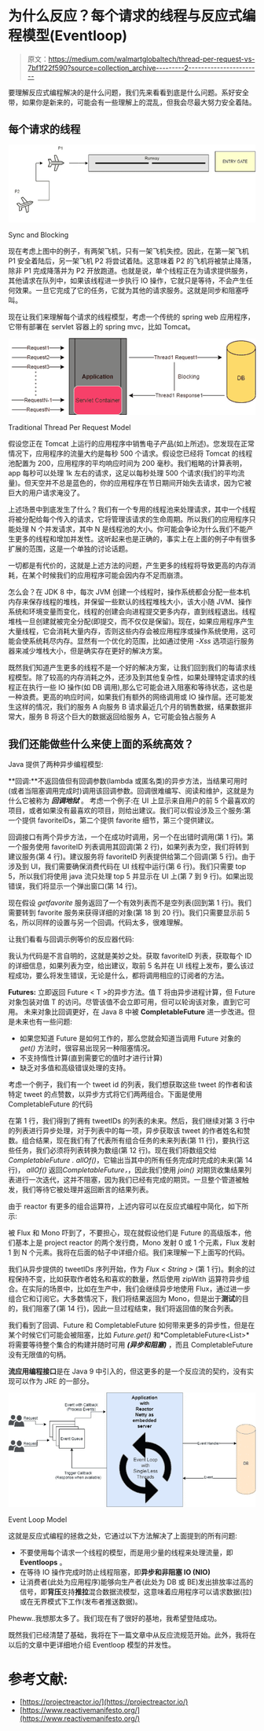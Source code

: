 # 为什么反应？每个请求的线程与反应式编程模型(Eventloop)

> 原文：<https://medium.com/walmartglobaltech/thread-per-request-vs-7bf1f22f590?source=collection_archive---------2----------------------->

要理解反应式编程解决的是什么问题，我们先来看看到底是什么问题。系好安全带，如果你是新来的，可能会有一些理解上的混乱，但我会尽最大努力安全着陆。

## **每个请求的线程**

![](img/e1f240328dfd1619038b64c3f93842cd.png)

Sync and Blocking

现在考虑上图中的例子，有两架飞机，只有一架飞机失控。因此，在第一架飞机 P1 安全着陆后，另一架飞机 P2 将尝试着陆。这意味着 P2 的飞机将被禁止降落，除非 P1 完成降落并为 P2 开放跑道。也就是说，单个线程正在为请求提供服务，其他请求在队列中，如果该线程进一步执行 IO 操作，它就只是等待，不会产生任何效果。一旦它完成了它的任务，它就为其他的请求服务。这就是同步和阻塞呼叫。

现在让我们来理解每个请求的线程模型，考虑一个传统的 spring web 应用程序，它带有部署在 servlet 容器上的 spring mvc，比如 Tomcat。

![](img/1dba768549e155ff86073509c989c5d2.png)

Traditional Thread Per Request Model

假设您正在 Tomcat 上运行的应用程序中销售电子产品(如上所述)。您发现在正常情况下，应用程序的流量大约是每秒 500 个请求。假设您已经将 Tomcat 的线程池配置为 200，应用程序的平均响应时间为 200 毫秒。我们粗略的计算表明，app 每秒可以处理 1k 左右的请求，这足以每秒处理 500 个请求(我们的平均流量)。但天空并不总是蓝色的，你的应用程序在节日期间开始失去请求，因为它被巨大的用户请求淹没了。

上述场景中到底发生了什么？我们有一个专用的线程池来处理请求，其中一个线程将被分配给每个传入的请求，它将管理该请求的生命周期。所以我们的应用程序只能处理 N 个并发请求，其中 N 是线程池的大小。你可能会争论为什么我们不能产生更多的线程和增加并发性。这听起来也是正确的，事实上在上面的例子中有很多扩展的范围，这是一个单独的讨论话题。

一切都是有代价的，这就是上述方法的问题，产生更多的线程将导致更高的内存消耗，在某个时候我们的应用程序可能会因内存不足而崩溃。

怎么会？在 JDK 8 中，每次 JVM 创建一个线程时，操作系统都会分配一些本机内存来保存线程的堆栈，并保留一些默认的线程堆栈大小，该大小随 JVM、操作系统和环境变量而变化，线程的创建会向进程提交更多内存，直到线程退出。线程堆栈一旦创建就被完全分配(即提交，而不仅仅是保留)。现在，如果应用程序产生大量线程，它会消耗大量内存，否则这些内存会被应用程序或操作系统使用，这可能会使系统耗尽内存。显然有一个优化的范围，比如通过使用 *-Xss* 选项运行服务器来减少堆栈大小，但是确实存在更好的解决方案。

既然我们知道产生更多的线程不是一个好的解决方案，让我们回到我们的每请求线程模型。除了较高的内存消耗之外，还涉及到其他复杂性，如果处理特定请求的线程正在执行一些 IO 操作(如 DB 调用),那么它可能会进入阻塞和等待状态，这也是一种浪费。更高的响应时间，如果我们有额外的网络调用或 IO 操作层。还可能发生这样的情况，我们的服务 A 向服务 B 请求最近几个月的销售数据，结果数据非常大，服务 B 将这个巨大的数据返回给服务 A，它可能会独占服务 A

## **我们还能做些什么来使上面的系统高效？**

Java 提供了两种异步编程模型:

**回调:**不返回值但有回调参数(lambda 或匿名类)的异步方法，当结果可用时(或者当阻塞调用完成时)调用该回调参数。回调很难编写、阅读和维护，这就是为什么它被称为 ***回调地狱*** 。
考虑一个例子:在 UI 上显示来自用户的前 5 个最喜欢的项目，或者如果没有最喜欢的项目，则给出建议。我们可以假设涉及三个服务:第一个提供 favoriteIDs，第二个提供 favorite 细节，第三个提供建议。

回调接口有两个异步方法，一个在成功时调用，另一个在出错时调用(第 1 行)。第一个服务使用 favoriteID 列表调用其回调(第 2 行)，如果列表为空，我们将转到建议服务(第 4 行)。建议服务将 favoriteID 列表提供给第二个回调(第 5 行)。由于涉及到 UI，我们需要确保消费代码在 UI 线程中运行(第 6 行)。我们只需要 top 5，所以我们将使用 java 流只处理 top 5 并显示在 UI 上(第 7 到 9 行)。如果出现错误，我们将显示一个弹出窗口(第 14 行)。

现在假设 *getfavorite* 服务返回了一个有效列表而不是空列表(回到第 1 行)。我们需要转到 favorite 服务来获得详细的对象(第 18 到 20 行)。我们只需要显示前 5 名，所以同样的设置与另一个回调。代码太多，很难理解。

让我们看看与回调示例等价的反应器代码:

我认为代码是不言自明的，这就是美妙之处。获取 favoriteID 列表，获取每个 ID 的详细信息，如果列表为空，给出建议，取前 5 名并在 UI 线程上发布，要么该过程成功，要么将发生错误，无论是什么，都将调用相应的订阅者的方法。

**Futures:** 立即返回 Future < T >的异步方法。值 T 将由异步进程计算，但 Future 对象包装对值 T 的访问。尽管该值不会立即可用，但可以轮询该对象，直到它可用。
未来对象比回调更好，在 Java 8 中被 **CompletableFuture** 进一步改进。但是未来也有一些问题:

*   如果您知道 Future 是如何工作的，那么您就会知道当调用 Future 对象的 *get()* 方法时，很容易出现另一种阻塞情况。
*   不支持惰性计算(直到需要它的值时才进行计算)
*   缺乏对多值和高级错误处理的支持。

考虑一个例子，我们有一个 tweet id 的列表，我们想获取这些 tweet 的作者和该特定 tweet 的点赞数，以异步方式将它们两两组合。下面是使用 CompletableFuture 的代码

在第 1 行，我们得到了拥有 tweetIDs 的列表的未来。然后，我们继续对第 3 行中的列表进行异步处理，对于列表中的每一项，异步获取该 tweet 的作者姓名和赞数。组合结果，现在我们有了代表所有组合任务的未来列表(第 11 行)，要执行这些任务，我们必须将列表转换为数组(第 12 行)。现在我们将数组交给*CompletableFuture . allOf()*，它输出当其中的所有任务完成时完成的未来(第 14 行)， *allOf()* 返回*CompletableFuture<Void>，*，因此我们使用 *join()* 对期货收集结果列表进行一次迭代，这并不阻塞，因为我们已经有完成的期货。一旦整个管道被触发，我们等待它被处理并返回断言的结果列表。

由于 reactor 有更多的组合运算符，上述内容可以在反应式编程中简化，如下所示:

被 Flux 和 Mono 吓到了，不要担心，现在就假设他们是 Future 的高级版本，他们基本上是 project reactor 的两个发行商，Mono 发射 0 或 1 个元素，Flux 发射 1 到 N 个元素。我将在后面的帖子中详细介绍。我们来理解一下上面写的代码。

我们从异步提供的 tweetIDs 序列开始，作为 *Flux < String >* (第 1 行)。剩余的过程保持不变，比如获取作者姓名和喜欢的数量，然后使用 zipWith 运算符异步组合。在实际的场景中，比如在生产中，我们会继续异步地使用 Flux，通过进一步组合它和订阅它。大多数情况下，我们将结果返回为 Mono，但是出于**测试**的目的，我们阻塞了(第 14 行)，因此一旦过程结束，我们将返回值的聚合列表。

我们看到了回调、Future 和 CompletableFuture 如何带来更多的异步性，但是在某个时候它们可能会被阻塞，比如 *Future.get()* 和*CompletableFuture<List<Result>>*将需要等待整个集合的构建并随时可用 ***(异步和阻塞)*** ，而且 CompletableFuture 没有无限值的句柄。

**流应用编程接口**是在 Java 9 中引入的，但这更多的是一个反应流的契约，没有实现可以作为 JRE 的一部分。

![](img/18ea79b559707dc0b94f878890d1f80a.png)

Event Loop Model

这就是反应式编程的拯救之处，它通过以下方法解决了上面提到的所有问题:

*   不要使用每个请求一个线程的模型，而是用少量的线程来处理流量，即 **Eventloops** 。
*   在等待 IO 操作完成时防止线程阻塞，即**异步和非阻塞 IO (NIO)**
*   让消费者(此处为应用程序)能够向生产者(此处为 DB 或 BE)发出排放率过高的信号，即**背压**支持**推拉**混合数据流模型，这意味着应用程序可以请求数据(拉)或在无界模式下工作(发布者推送数据)。

Pheww..我想那太多了。我们现在有了很好的基地，我希望登陆成功。

既然我们已经清楚了基础，我将在下一篇文章中从反应流规范开始。此外，我将在以后的文章中更详细地介绍 Eventloop 模型的并发性。

# 参考文献:

*   [https://projectreactor.io/](https://projectreactor.io/)
*   [https://www.reactivemanifesto.org/](https://www.reactivemanifesto.org/)